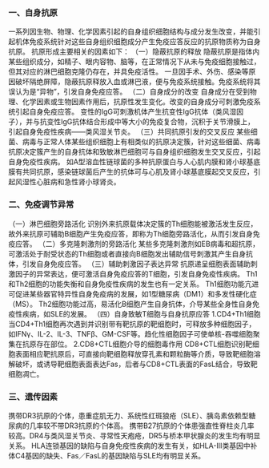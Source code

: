 


### 一、自身抗原
一系列因生物、物理、化学因素引起的自身组织细胞结构与成分发生改变，并能引起机体免疫系统针对这些自身组织细胞成分产生免疫应答反应的抗原物质称为自身抗原。
抗原形成主要相关的因素如下：
（一）隐蔽抗原的释放
隐蔽抗原是指体内某些组织成分，如精子、眼内容物、脑等，在正常情况下从未与免疫细胞接触过，但其对应的淋巴细胞克隆仍存在，并具免疫活性。
一旦因手术、外伤、感染等原因破坏隔绝屏障，隐蔽抗原释放入血或淋巴液，便与免疫系统接触。免疫系统将其误认为是“异物”，引发自身免疫应答。
（二）自身成分的改变
自身成分在受到物理、化学因素或生物因素作用后，抗原性发生变化。改变的自身成分可刺激免疫系统引起自身免疫应答。
变性的IgG可刺激机体产生抗变性IgG抗体（类风湿因子），并与抗变性IgG抗体结合形成中等大小的免疫复合物，沉积于关节滑膜上，引起自身免疫性疾病——类风湿关节炎。
（三）共同抗原引发的交叉反应
某些细菌、病毒与正常人体某些组织细胞上有相类似的抗原决定簇，针对这些细菌、病毒抗原决定簇产生的自身抗体和致敏淋巴细胞可与自身组织细胞发生交叉反应，引起自身免疫性疾病。
如A型溶血性链球菌的多种抗原蛋白与人心肌内膜和肾小球基底膜有共同抗原，感染链球菌后产生的抗体可与心肌及肾小球基底膜起交叉反应，引起风湿性心脏病和急性肾小球肾炎。

### 二、免疫调节异常
（一）淋巴细胞旁路活化
识别外来抗原载体决定簇的Th细胞能被激活发生反应，故外来抗原可辅助B细胞产生免疫应答，即称为Th细胞旁路活化，从而引发自身免疫应答。
（二）多克隆刺激剂的旁路活化
某些多克隆刺激剂如EB病毒和超抗原，可激活处于耐受状态的Th细胞或者直接向B细胞发出辅助信号刺激其产生自身抗体，引发自身免疫应答。
（三）辅助刺激因子表达异常
抗原递呈细胞表面辅助刺激因子的异常表达，便可激活自身免疫应答的T细胞，引发自身免疫性疾病。
Th1和Th2细胞的功能失衡和自身免疫性疾病的发生也有一定关系。
Th1细胞功能亢进可促进某些器官特异性自身免疫病的发展，如1型糖尿病（DM1）和多发性硬化症（MS）。
Th2细胞功能过高，易活化B细胞产生自身抗体，介导某些全身性自身免疫性疾病，如SLE的发展。
（四）自身致敏T细胞与自身抗原应答
1.CD4+Th1细胞
当CD4+Th1细胞再次遇到并识别带有靶抗原的靶细胞时，可释放多种细胞因子，如IFNγ、IL-2、IL-3、TNFβ、GM-CSF等。趋化性细胞因子可使单核-吞噬细胞聚集在抗原存在部位。
2.CD8+CTL细胞介导的细胞毒作用
CD8+CTL细胞识别靶细胞表面相应靶抗原后，可直接向靶细胞释放穿孔素和颗粒酶等介质，导致靶细胞溶解破坏，或诱导靶细胞表面表达Fas，后者与CD8+CTL表面的FasL结合，导致靶细胞凋亡。

### 三、遗传因素
携带DR3抗原的个体，患重症肌无力、系统性红斑狼疮（SLE）、胰岛素依赖型糖尿病的几率较不带DR3抗原的个体高。
携带B27抗原的个体患强直性脊柱炎几率较高。DR4与类风湿关节炎、寻常性天疱疮，DR5与桥本甲状腺炎的发生均有明显关系。
HLA连锁基因的缺陷与自身免疫性疾病的发生有关，如HLA-Ⅲ类基因中补体C4基因的缺失、Fas／FasL的基因缺陷与SLE均有明显关系。
